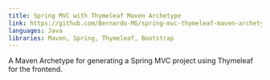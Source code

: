 ```yaml
---
title: Spring MVC with Thymeleaf Maven Archetype
link: https://github.com/Bernardo-MG/spring-mvc-thymeleaf-maven-archetype
languages: Java
libraries: Maven, Spring, Thymeleaf, Bootstrap
---
```

A Maven Archetype for generating a Spring MVC project using Thymeleaf for the frontend.
